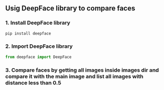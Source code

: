 ## Usig DeepFace library to compare faces
### 1. Install DeepFace library
```python 
pip install deepface
```

### 2. Import DeepFace library
```python
from deepface import DeepFace
```

### 3. Compare faces by getting all images inside images dir and compare it with the main image and list all images with distance less than 0.5